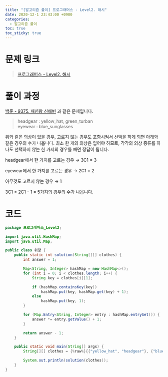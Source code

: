 ```yaml
---
title: "[알고리즘 풀이] 프로그래머스 - Level2. 해시"
date: 2020-12-1 23:43:00 +0900
categories:
  - 알고리즘 풀이
toc: true
toc_sticky: true
---
```


# 문제 링크

> [프로그래머스 - Level2. 해시](https://programmers.co.kr/learn/courses/30/lessons/42578)

# 풀이 과정

[백준 - 9375. 패션왕 신해빈](https://www.acmicpc.net/problem/9375) 과 같은 문제입니다.

> headgear : yellow_hat, green_turban  
> eyewear : blue_sunglasses

위와 같은 의상이 있을 경우, 고르지 않는 경우도 포함시켜서 선택을 하게 되면 아래와 같은 경우의 수가 나옵니다. 최소 한 개의 의상은 입어야 하므로, 각각의 의상 종류를 하나도 선택하지 않는 한 가지의 경우를 빼면 정답이 됩니다.

headgear에서 한 가지를 고르는 경우 → 3C1 = 3

eyewear에서 한 가지를 고르는 경우 → 2C1 = 2

아무것도 고르지 않는 경우 → 1

3C1 \* 2C1 - 1 = 5가지의 경우의 수가 나옵니다.

# 코드

```java
package 프로그래머스_Level2;

import java.util.HashMap;
import java.util.Map;

public class 위장 {
    public static int solution(String[][] clothes) {
        int answer = 1;

        Map<String, Integer> hashMap = new HashMap<>();
        for (int i = 0; i < clothes.length; i++) {
            String key = clothes[i][1];

            if (hashMap.containsKey(key))
                hashMap.put(key, hashMap.get(key) + 1);
            else
                hashMap.put(key, 1);
        }

        for (Map.Entry<String, Integer> entry : hashMap.entrySet()) {
            answer *= entry.getValue() + 1;
        }

        return answer - 1;
    }

    public static void main(String[] args) {
        String[][] clothes = {%raw%}{{"yellow_hat", "headgear"}, {"blue_sunglasses", "eyewear"}, {"green_turban", "headgear"}}{%endraw%};

        System.out.println(solution(clothes));
    }
}
```
